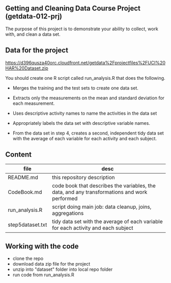 ## Getting and Cleaning Data Course Project (getdata-012-prj)
The purpose of this project is to demonstrate your ability to collect, work with, and clean a data set.

## Data for the project

https://d396qusza40orc.cloudfront.net/getdata%2Fprojectfiles%2FUCI%20HAR%20Dataset.zip

You should create one R script called run_analysis.R that does the following. 

* Merges the training and the test sets to create one data set.
* Extracts only the measurements on the mean and standard deviation for each measurement. 
* Uses descriptive activity names to name the activities in the data set
* Appropriately labels the data set with descriptive variable names. 

* From the data set in step 4, creates a second, independent tidy data set with the average of each variable for each activity and each subject.

## Content
file | desc
---- | ----
README.md | this repository description
CodeBook.md | code book that describes the variables, the data, and any transformations and work performed
run_analysis.R | script doing main job: data cleanup, joins, aggregations
step5dataset.txt | tidy data set with the average of each variable for each activity and each subject

## Working with  the code
* clone the repo
* download data zip file for the project
* unzip into "dataset" folder into local repo folder
* run code from run_analysis.R
